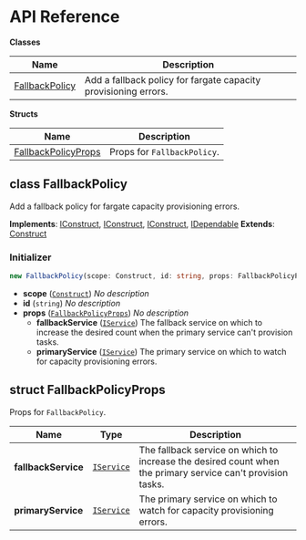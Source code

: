 # API Reference

**Classes**

Name|Description
----|-----------
[FallbackPolicy](#wheatstalk-fargate-spot-fallback-fallbackpolicy)|Add a fallback policy for fargate capacity provisioning errors.


**Structs**

Name|Description
----|-----------
[FallbackPolicyProps](#wheatstalk-fargate-spot-fallback-fallbackpolicyprops)|Props for `FallbackPolicy`.



## class FallbackPolicy  <a id="wheatstalk-fargate-spot-fallback-fallbackpolicy"></a>

Add a fallback policy for fargate capacity provisioning errors.

__Implements__: [IConstruct](#constructs-iconstruct), [IConstruct](#aws-cdk-core-iconstruct), [IConstruct](#constructs-iconstruct), [IDependable](#aws-cdk-core-idependable)
__Extends__: [Construct](#aws-cdk-core-construct)

### Initializer




```ts
new FallbackPolicy(scope: Construct, id: string, props: FallbackPolicyProps)
```

* **scope** (<code>[Construct](#aws-cdk-core-construct)</code>)  *No description*
* **id** (<code>string</code>)  *No description*
* **props** (<code>[FallbackPolicyProps](#wheatstalk-fargate-spot-fallback-fallbackpolicyprops)</code>)  *No description*
  * **fallbackService** (<code>[IService](#aws-cdk-aws-ecs-iservice)</code>)  The fallback service on which to increase the desired count when the primary service can't provision tasks. 
  * **primaryService** (<code>[IService](#aws-cdk-aws-ecs-iservice)</code>)  The primary service on which to watch for capacity provisioning errors. 




## struct FallbackPolicyProps  <a id="wheatstalk-fargate-spot-fallback-fallbackpolicyprops"></a>


Props for `FallbackPolicy`.



Name | Type | Description 
-----|------|-------------
**fallbackService** | <code>[IService](#aws-cdk-aws-ecs-iservice)</code> | The fallback service on which to increase the desired count when the primary service can't provision tasks.
**primaryService** | <code>[IService](#aws-cdk-aws-ecs-iservice)</code> | The primary service on which to watch for capacity provisioning errors.



